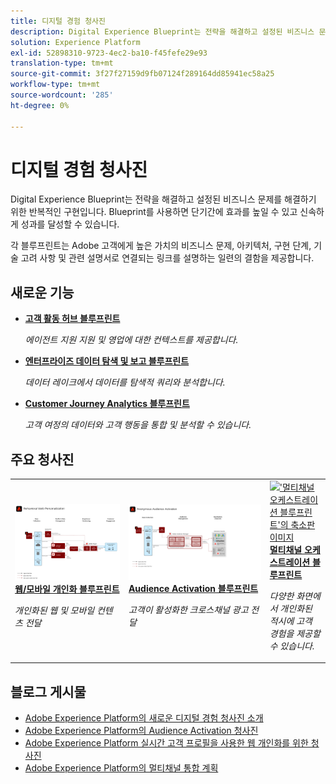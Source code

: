 ```yaml
---
title: 디지털 경험 청사진
description: Digital Experience Blueprint는 전략을 해결하고 설정된 비즈니스 문제를 해결하기 위한 반복적인 구현입니다. 신속한 비즈니스 달성 시간을 단축하고 신속한 성공 전략을 제공합니다.
solution: Experience Platform
exl-id: 52898310-9723-4ec2-ba10-f45fefe29e93
translation-type: tm+mt
source-git-commit: 3f27f27159d9fb07124f289164dd85941ec58a25
workflow-type: tm+mt
source-wordcount: '285'
ht-degree: 0%

---
```


# 디지털 경험 청사진

Digital Experience Blueprint는 전략을 해결하고 설정된 비즈니스 문제를 해결하기 위한 반복적인 구현입니다. Blueprint를 사용하면 단기간에 효과를 높일 수 있고 신속하게 성과를 달성할 수 있습니다.

각 블루프린트는 Adobe 고객에게 높은 가치의 비즈니스 문제, 아키텍처, 구현 단계, 기술 고려 사항 및 관련 설명서로 연결되는 링크를 설명하는 일련의 결함을 제공합니다.

## 새로운 기능

* **[고객 활동 허브 블루프린트](/help/blueprints/audience-activation/customer-activity.md)**

   *에이전트 지원 지원 및 영업에 대한 컨텍스트를 제공합니다.*
* **[엔터프라이즈 데이터 탐색 및 보고 블루프린트](/help/blueprints/data-insights/overview.md)**

   *데이터 레이크에서 데이터를 탐색적 쿼리와 분석합니다.*
* **[Customer Journey Analytics 블루프린트](/help/blueprints/customer-journey-analytics/overview.md)**

   *고객 여정의 데이터와 고객 행동을 통합 및 분석할 수 &#x200B; 있습니다.*

## 주요 청사진

<table style="table-layout:fixed">
<tr>
  <td>
    <a href="https://experienceleague.adobe.com/docs/blueprints-learn/architecture/web-personalization/overview.html"><img alt="'웹 개인화' 블루프린트에 대한 축소판 이미지" src="web-personalization/assets/personalization.svg" /></a>
    <div><a href="https://experienceleague.adobe.com/docs/blueprints-learn/architecture/web-personalization/overview.html"><strong>웹/모바일 개인화 블루프린트</strong></a></div>
    <p><em>개인화된 웹 및 모바일 컨텐츠 전달</em></p>
  </td>
  <td>
    <a href="https://experienceleague.adobe.com/docs/blueprints-learn/architecture/audience-activation/overview.html"><img alt="'Audience Activation' 블루프린트에 대한 축소판 이미지" src="audience-activation/assets/aam.svg" /></a>
    <div><a href="https://experienceleague.adobe.com/docs/blueprints-learn/architecture/audience-activation/overview.html"><strong>Audience Activation 블루프린트</strong></a></div>
    <p><em>고객이 활성화한 크로스채널 광고 전달</em></p>
  </td>
  <td>
    <a href="https://experienceleague.adobe.com/docs/blueprints-learn/architecture/multi-channel-message-orchestration/overview.html"><img alt="'멀티채널 오케스트레이션 블루프린트'의 축소판 이미지" src="multi-channel-message-orchestration/assets/aepbatch.svg" /></a>
    <div><a href="https://experienceleague.adobe.com/docs/blueprints-learn/architecture/multi-channel-message-orchestration/overview.html"><strong>멀티채널 오케스트레이션 블루프린트</strong></a></div>
    <p><em>다양한 화면에서 개인화된 적시에 고객 경험을 제공할 수 있습니다.</em></p>
  </td>
</tr>
</table>


## 블로그 게시물

* [Adobe Experience Platform의 새로운 디지털 경험 청사진 소개](https://medium.com/adobetech/introducing-adobe-experience-platforms-new-digital-experience-blueprints-93a6b5f5da7c)
* [Adobe Experience Platform의 Audience Activation 청사진](https://medium.com/adobetech/a-blueprint-for-audience-activation-in-adobe-experience-platform-b2b30fae90fd)
* [Adobe Experience Platform 실시간 고객 프로필을 사용한 웹 개인화를 위한 청사진](https://medium.com/adobetech/blueprint-for-web-personalization-using-adobe-experience-platform-real-time-customer-profile-fef2ce7a4b2f)
* [Adobe Experience Platform의 멀티채널 통합 계획](https://medium.com/adobetech/blueprint-for-multi-channel-orchestration-in-adobe-experience-platform-c68317e94184)
